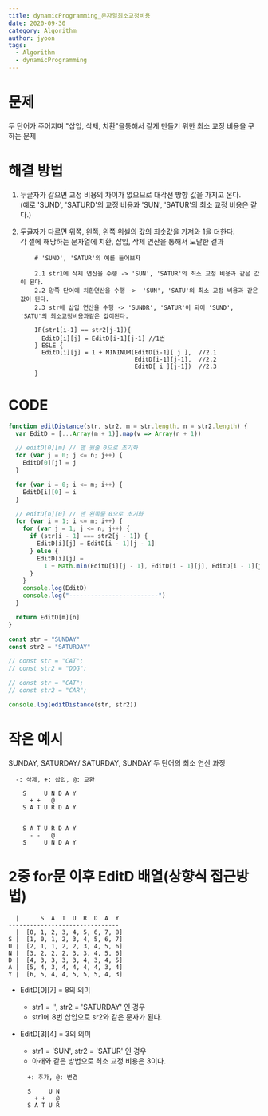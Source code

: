 ```yaml
---
title: dynamicProgramming_문자열최소교정비용
date: 2020-09-30
category: Algorithm
author: jyoon
tags:
  - Algorithm
  - dynamicProgramming
---
```


# 문제

두 단어가 주어지며 "삽입, 삭제, 치환"을통해서 같게 만들기 위한 최소 교정 비용을 구하는 문제

# 해결 방법

1.  두글자가 같으면 교정 비용의 차이가 없으므로 대각선 방향 값을 가지고 온다.  
    (예로 'SUND', 'SATURD'의 교정 비용과 'SUN', 'SATUR'의 최소 교정 비용은 같다.)
2.  두글자가 다르면 위쪽, 왼쪽, 왼쪽 위셀의 값의 최솟값을 가져와 1을 더한다.  
    각 셀에 해당하는 문자열에 치환, 삽입, 삭제 연산을 통해서 도달한 결과

    ```
        # 'SUND', 'SATUR'의 예를 들어보자

        2.1 str1에 삭제 연산을 수행 -> 'SUN', 'SATUR'의 최소 교정 비용과 같은 값이 된다.
        2.2 양쪽 단어에 치환연산을 수행 ->  'SUN', 'SATU'의 최소 교정 비용과 같은 값이 된다.
        2.3 str에 삽입 연산을 수행 -> 'SUNDR', 'SATUR'이 되어 'SUND', 'SATU'의 최소교정비용과같은 값이된다.

        IF(str1[i-1] == str2[j-1]){
          EditD[i][j] = EditD[i-1][j-1] //1번
        } ESLE {
          EditD[i][j] = 1 + MININUM(EditD[i-1][ j ],  //2.1
                                    EditD[i-1][j-1],  //2.2
                                    EditD[ i ][j-1])  //2.3
        }
    ```

# CODE

```js
function editDistance(str, str2, m = str.length, n = str2.length) {
  var EditD = [...Array(m + 1)].map(v => Array(n + 1))

  // editD[0][m] // 맨 윗줄 0으로 초기화
  for (var j = 0; j <= n; j++) {
    EditD[0][j] = j
  }

  for (var i = 0; i <= m; i++) {
    EditD[i][0] = i
  }

  // editD[n][0] // 맨 왼쪽줄 0으로 초기화
  for (var i = 1; i <= m; i++) {
    for (var j = 1; j <= n; j++) {
      if (str[i - 1] === str2[j - 1]) {
        EditD[i][j] = EditD[i - 1][j - 1]
      } else {
        EditD[i][j] =
          1 + Math.min(EditD[i][j - 1], EditD[i - 1][j], EditD[i - 1][j - 1])
      }
    }
    console.log(EditD)
    console.log("-------------------------")
  }

  return EditD[m][n]
}

const str = "SUNDAY"
const str2 = "SATURDAY"

// const str = "CAT";
// const str2 = "DOG";

// const str = "CAT";
// const str2 = "CAR";

console.log(editDistance(str, str2))
```

# 작은 예시

SUNDAY, SATURDAY/ SATURDAY, SUNDAY 두 단어의 최소 연산 과정

```
  -: 삭제, +: 삽입, @: 교환

    S     U N D A Y
      + +   @
    S A T U R D A Y


    S A T U R D A Y
      - -   @
    S     U N D A Y
```

# 2중 for문 이후 EditD 배열(상향식 접근방법)

```
  |      S  A  T  U  R  D  A  Y
-------------------------------
  |  [0, 1, 2, 3, 4, 5, 6, 7, 8]
S |  [1, 0, 1, 2, 3, 4, 5, 6, 7]
U |  [2, 1, 1, 2, 2, 3, 4, 5, 6]
N |  [3, 2, 2, 2, 3, 3, 4, 5, 6]
D |  [4, 3, 3, 3, 3, 4, 3, 4, 5]
A |  [5, 4, 3, 4, 4, 4, 4, 3, 4]
Y |  [6, 5, 4, 4, 5, 5, 5, 4, 3]
```

- EditD[0][7] = 8의 의미

  - str1 = '', str2 = 'SATURDAY' 인 경우
  - str1에 8번 삽입으로 sr2와 같은 문자가 된다.

- EditD[3][4] = 3의 의미

  - str1 = 'SUN', str2 = 'SATUR' 인 경우
  - 아래와 같은 방법으로 최소 교정 비용은 3이다.

  ```
    +: 추가, @: 변경

    S     U N
      + +   @
    S A T U R
  ```
